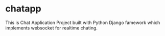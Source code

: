 # chatapp

This is Chat Application Project built with Python Django famework which implements websocket for realtime chating.
